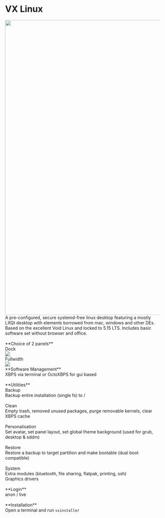 # VX Linux
<img src="https://github.com/dessington/vx-linux/blob/main/desktop.png?raw=true" style="width:960px;">
A pre-configured, secure systemd-free linux desktop featuring a mostly LXQt desktop with elements borrowed from mac, windows and other DEs. Based on the excellent Void Linux and locked to 5.15 LTS. Includes basic software set without browser and office.<br>
<br>
**Choice of 2 panels**<br>
Dock<br>
<img src="https://github.com/dessington/vx-linux/blob/main/panel-dock.png?raw=true"><br>
Fullwidth<br>
<img src="https://github.com/dessington/vx-linux/blob/main/panel-fullwidth.png?raw=true"><br>
**Software Management**<br>
XBPS via terminal or OctoXBPS for gui based<br>
<br>
**Utilities**<br>
Backup<br>
Backup entire installation (single fs) to /<br>
<br>
Clean<br>
Empty trash, removed unused packages, purge removable kernels, clear XBPS cache<br>
<br>
Personalisation<br>
Set avatar, set panel layout, set global theme background (used for grub, desktop & sddm)<br>
<br>
Restore<br>
Restore a backup to target partition and make bootable (dual boot compatible)<br>
<br>
System<br>
Extra modules (bluetooth, file sharing, flatpak, printing, ssh)<br>
Graphics drivers<br>
<br>
**Login**<br>
anon / live<br>
<br>
**Installation**<br>
Open a terminal and run <code>vxinstaller</code>
